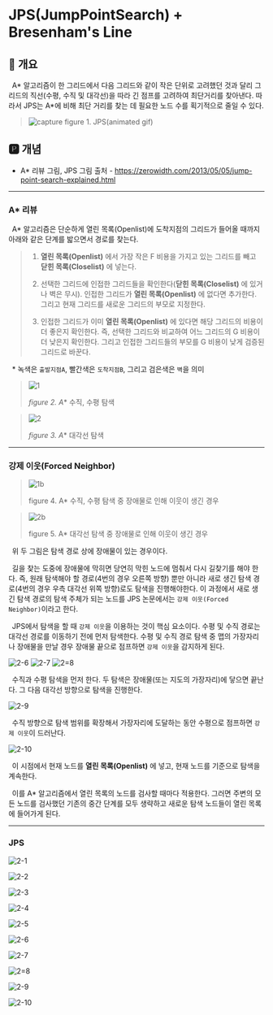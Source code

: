 # JPS(JumpPointSearch) + Bresenham's Line
## 📢 개요

 A* 알고리즘이 한 그리드에서 다음 그리드와 같이 작은 단위로 고려했던 것과 달리 그리드의 직선(수평, 수직 및 대각선)을 따라 긴 점프를 고려하여 최단거리를 찾아낸다. 따라서 JPS는 A*에 비해 최단 거리를 찾는 데 필요한 노드 수를 획기적으로 줄일 수 있다.
 
  >![capture](https://github.com/kbm0996/-Algorithm-Pathfind/blob/master/JumpPointSearch/GIF.gif)
  >figure 1. JPS(animated gif)

 
 ## 🅿 개념
 * A* 리뷰 그림, JPS 그림 출처 - https://zerowidth.com/2013/05/05/jump-point-search-explained.html
 
 ___
 
 ### A* 리뷰
 
 A* 알고리즘은 단순하게 열린 목록(Openlist)에 도착지점의 그리드가 들어올 때까지 아래와 같은 단계를 밟으면서 경로를 찾는다.
 
  >1. **열린 목록(Openlist)** 에서 가장 작은 F 비용을 가지고 있는 그리드를 빼고 **닫힌 목록(Closelist)** 에 넣는다.
  >
  >2. 선택한 그리드에 인접한 그리드들을 확인한다(**닫힌 목록(Closelist)** 에 있거나 벽은 무시). 인접한 그리드가 **열린 목록(Openlist)** 에 없다면 추가한다. 그리고 현재 그리드를 새로운 그리드의 부모로 지정한다. 
  >
  >3. 인접한 그리드가 이미 **열린 목록(Openlist)** 에 있다면 해당 그리드의 비용이 더 좋은지 확인한다. 즉, 선택한 그리드와 비교하여 어느 그리드의 G 비용이 더 낮은지 확인한다. 그리고 인접한 그리드들의 부모를 G 비용이 낮게 검증된 그리드로 바꾼다. 
 
  * 녹색은 `출발지점A`, 빨간색은 `도착지점B`, 그리고 검은색은 `벽`을 의미
  
  >![1](https://github.com/kbm0996/-Algorithm-Pathfind/blob/master/JumpPointSearch/jpg/1.png)
  >
  >*figure 2. A** 수직, 수평 탐색
  
  >![2](https://github.com/kbm0996/-Algorithm-Pathfind/blob/master/JumpPointSearch/jpg/2.png)
  >
  >*figure 3. A** 대각선 탐색

 ___
  
 ### 강제 이웃(Forced Neighbor) 
 
  >![1b](https://github.com/kbm0996/-Algorithm-Pathfind/blob/master/JumpPointSearch/jpg/1b.PNG)
  >
  >figure 4. A* 수직, 수평 탐색 중 장애물로 인해 이웃이 생긴 경우
  
  >![2b](https://github.com/kbm0996/-Algorithm-Pathfind/blob/master/JumpPointSearch/jpg/2b.PNG)
  >
  >figure 5. A* 대각선 탐색 중 장애물로 인해 이웃이 생긴 경우
  
 위 두 그림은 탐색 경로 상에 장애물이 있는 경우이다.
 
 길을 찾는 도중에 장애물에 막히면 당연히 막힌 노드에 멈춰서 다시 길찾기를 해야 한다. 즉, 원래 탐색해야 할 경로(4번의 경우 오른쪽 방향) 뿐만 아니라 새로 생긴 탐색 경로(4번의 경우 우측 대각선 위쪽 방향)로도 탐색을 진행해야한다. 이 과정에서 새로 생긴 탐색 경로의 탐색 주체가 되는 노드를 JPS 논문에서는 `강제 이웃(Forced Neighbor)`이라고 한다.
 
 JPS에서 탐색을 할 때 `강제 이웃`을 이용하는 것이 핵심 요소이다. 수평 및 수직 경로는 대각선 경로를 이동하기 전에 먼저 탐색한다. 수평 및 수직 경로 탐색 중 맵의 가장자리나 장애물을 만날 경우 장애물 끝으로 점프하면 `강제 이웃`을 감지하게 된다.
  
  ![2-6](https://github.com/kbm0996/-Algorithm-Pathfind/blob/master/JumpPointSearch/jpg/2-b6.PNG)
  ![2-7](https://github.com/kbm0996/-Algorithm-Pathfind/blob/master/JumpPointSearch/jpg/2-b7.PNG)
  ![2=8](https://github.com/kbm0996/-Algorithm-Pathfind/blob/master/JumpPointSearch/jpg/2-b8.PNG)
  
   수직과 수평 탐색을 먼저 한다. 두 탐색은 장애물(또는 지도의 가장자리)에 닿으면 끝난다. 그 다음 대각선 방향으로 탐색을 진행한다.
  
  ![2-9](https://github.com/kbm0996/-Algorithm-Pathfind/blob/master/JumpPointSearch/jpg/2-b9.PNG)
  
   수직 방향으로 탐색 범위를 확장해서 가장자리에 도달하는 동안 수평으로 점프하면 `강제 이웃`이 드러난다.
  
  ![2-10](https://github.com/kbm0996/-Algorithm-Pathfind/blob/master/JumpPointSearch/jpg/2-b10.PNG)
  
   이 시점에서 현재 노드를 **열린 목록(Openlist)** 에 넣고, 현재 노드를 기준으로 탐색을 계속한다.
   
   
   이를 A* 알고리즘에서 열린 목록의 노드를 검사할 때마다 적용한다. 그러면 주변의 모든 노드를 검사했던 기존의 중간 단계를 모두 생략하고 새로운 탐색 노드들이 열린 목록에 들어가게 된다.
  
 ___
 
 ### JPS 
  
  ![2-1](https://github.com/kbm0996/-Algorithm-Pathfind/blob/master/JumpPointSearch/jpg/2-c1.PNG)
  
  ![2-2](https://github.com/kbm0996/-Algorithm-Pathfind/blob/master/JumpPointSearch/jpg/2-c2.PNG)
  
  ![2-3](https://github.com/kbm0996/-Algorithm-Pathfind/blob/master/JumpPointSearch/jpg/2-c3.PNG)
  
  ![2-4](https://github.com/kbm0996/-Algorithm-Pathfind/blob/master/JumpPointSearch/jpg/2-c4.PNG)
  
  ![2-5](https://github.com/kbm0996/-Algorithm-Pathfind/blob/master/JumpPointSearch/jpg/2-c5.PNG)
  
  ![2-6](https://github.com/kbm0996/-Algorithm-Pathfind/blob/master/JumpPointSearch/jpg/2-c6.PNG)
  
  ![2-7](https://github.com/kbm0996/-Algorithm-Pathfind/blob/master/JumpPointSearch/jpg/2-c7.PNG)
  
  ![2=8](https://github.com/kbm0996/-Algorithm-Pathfind/blob/master/JumpPointSearch/jpg/2-c8.PNG)
  
  ![2-9](https://github.com/kbm0996/-Algorithm-Pathfind/blob/master/JumpPointSearch/jpg/2-c9.PNG)
  
  ![2-10](https://github.com/kbm0996/-Algorithm-Pathfind/blob/master/JumpPointSearch/jpg/2-c10.PNG)


